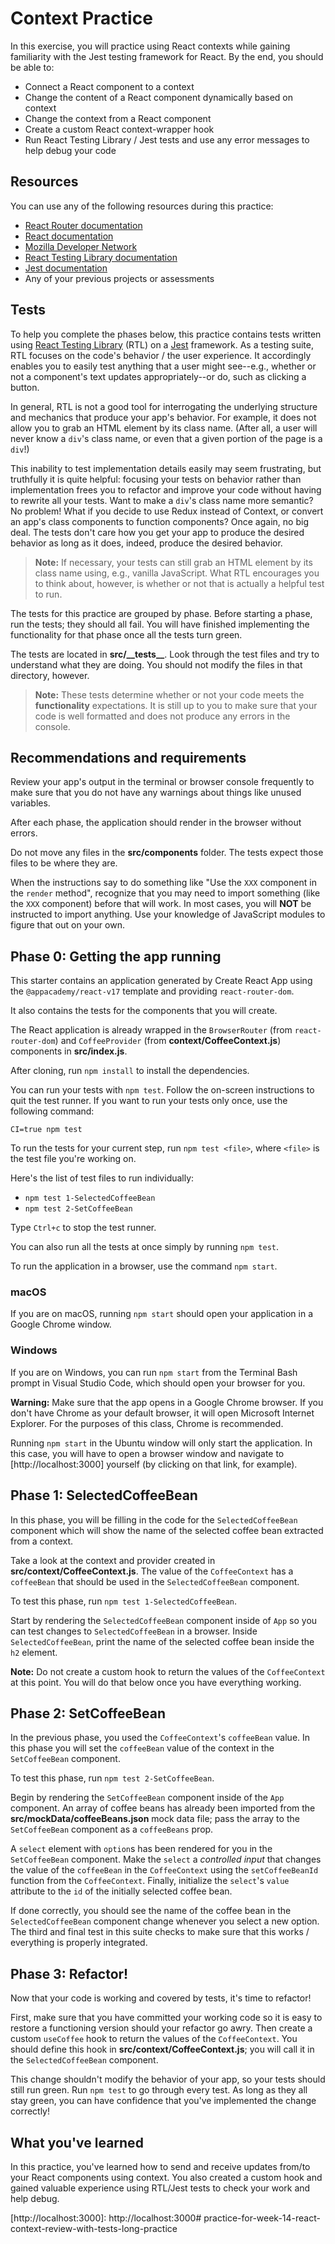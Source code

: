 # Context Practice

In this exercise, you will practice using React contexts while gaining
familiarity with the Jest testing framework for React. By the end, you should be
able to:

* Connect a React component to a context
* Change the content of a React component dynamically based on context
* Change the context from a React component
* Create a custom React context-wrapper hook
* Run React Testing Library / Jest tests and use any error messages to help
  debug your code

## Resources

You can use any of the following resources during this practice:

* [React Router documentation]
* [React documentation]
* [Mozilla Developer Network]
* [React Testing Library documentation][React Testing Library]
* [Jest documentation][Jest]
* Any of your previous projects or assessments

## Tests

To help you complete the phases below, this practice contains tests written
using [React Testing Library] (RTL) on a [Jest] framework. As a testing suite,
RTL focuses on the code's behavior / the user experience. It accordingly enables
you to easily test anything that a user might see--e.g., whether or not a
component's text updates appropriately--or do, such as clicking a button.

In general, RTL is not a good tool for interrogating the underlying structure
and mechanics that produce your app's behavior. For example, it does not allow
you to grab an HTML element by its class name. (After all, a user will never
know a `div`'s class name, or even that a given portion of the page is a `div`!)

This inability to test implementation details easily may seem frustrating, but
truthfully it is quite helpful: focusing your tests on behavior rather than
implementation frees you to refactor and improve your code without having to
rewrite all your tests. Want to make a `div`'s class name more semantic? No
problem! What if you decide to use Redux instead of Context, or convert an app's
class components to function components? Once again, no big deal. The tests
don't care how you get your app to produce the desired behavior as long as it
does, indeed, produce the desired behavior.

> **Note:** If necessary, your tests can still grab an HTML element by its class
> name using, e.g., vanilla JavaScript. What RTL encourages you to think about,
> however, is whether or not that is actually a helpful test to run.

The tests for this practice are grouped by phase. Before starting a phase, run
the tests; they should all fail. You will have finished implementing the
functionality for that phase once all the tests turn green.

The tests are located in __src/\_\_tests\_\___. Look through the test files and
try to understand what they are doing. You should not modify the files in that
directory, however.

> **Note:** These tests determine whether or not your code meets the
> **functionality** expectations. It is still up to you to make sure that your
> code is well formatted and does not produce any errors in the console.

## Recommendations and requirements

Review your app's output in the terminal or browser console frequently to make
sure that you do not have any warnings about things like unused variables.

After each phase, the application should render in the browser without errors.

Do not move any files in the __src/components__ folder. The tests expect those
files to be where they are.

When the instructions say to do something like "Use the `XXX` component in the
`render` method", recognize that you may need to import something (like the
`XXX` component) before that will work. In most cases, you will **NOT** be
instructed to import anything. Use your knowledge of JavaScript modules to
figure that out on your own.

## Phase 0: Getting the app running

This starter contains an application generated by Create React App using the
`@appacademy/react-v17` template and providing `react-router-dom`.

It also contains the tests for the components that you will create.

The React application is already wrapped in the `BrowserRouter` (from
`react-router-dom`) and `CoffeeProvider` (from __context/CoffeeContext.js__)
components in __src/index.js__.

After cloning, run `npm install` to install the dependencies.

You can run your tests with `npm test`. Follow the on-screen instructions to
quit the test runner. If you want to run your tests only once, use the following
command:

```plaintext
CI=true npm test
```

To run the tests for your current step, run `npm test <file>`, where `<file>`
is the test file you're working on.

Here's the list of test files to run individually:

* `npm test 1-SelectedCoffeeBean`
* `npm test 2-SetCoffeeBean`

Type `Ctrl+c` to stop the test runner.

You can also run all the tests at once simply by running `npm test`.

To run the application in a browser, use the command `npm start`.

### macOS

If you are on macOS, running `npm start` should open your application in a
Google Chrome window.

### Windows

If you are on Windows, you can run `npm start` from the Terminal Bash prompt in
Visual Studio Code, which should open your browser for you.

**Warning:** Make sure that the app opens in a Google Chrome browser. If you
don't have Chrome as your default browser, it will open Microsoft Internet
Explorer. For the purposes of this class, Chrome is recommended.

Running `npm start` in the Ubuntu window will only start the application. In
this case, you will have to open a browser window and navigate to
[http://localhost:3000] yourself (by clicking on that link, for example).

## Phase 1: SelectedCoffeeBean

In this phase, you will be filling in the code for the `SelectedCoffeeBean`
component which will show the name of the selected coffee bean extracted from
a context.

Take a look at the context and provider created in
__src/context/CoffeeContext.js__. The value of the `CoffeeContext` has a
`coffeeBean` that should be used in the `SelectedCoffeeBean` component.

To test this phase, run `npm test 1-SelectedCoffeeBean`.

Start by rendering the `SelectedCoffeeBean` component inside of `App` so you can
test changes to `SelectedCoffeeBean` in a browser. Inside `SelectedCoffeeBean`,
print the name of the selected coffee bean inside the `h2` element.

**Note:** Do not create a custom hook to return the values of the
`CoffeeContext` at this point. You will do that below once you have everything
working.

## Phase 2: SetCoffeeBean

In the previous phase, you used the `CoffeeContext`'s `coffeeBean` value. In
this phase you will set the `coffeeBean` value of the context in the
`SetCoffeeBean` component.

To test this phase, run `npm test 2-SetCoffeeBean`.

Begin by rendering the `SetCoffeeBean` component inside of the `App` component.
An array of coffee beans has already been imported from the
__src/mockData/coffeeBeans.json__ mock data file; pass the array to the
`SetCoffeeBean` component as a `coffeeBeans` prop.

A `select` element with `option`s has been rendered for you in the
`SetCoffeeBean` component. Make the `select` a _controlled input_ that changes
the value of the `coffeeBean` in the `CoffeeContext` using the `setCoffeeBeanId`
function from the `CoffeeContext`. Finally, initialize the `select`'s `value`
attribute to the `id` of the initially selected coffee bean.

If done correctly, you should see the name of the coffee bean in the
`SelectedCoffeeBean` component change whenever you select a new option. The
third and final test in this suite checks to make sure that this works /
everything is properly integrated.

## Phase 3: Refactor!

Now that your code is working and covered by tests, it's time to refactor!

First, make sure that you have committed your working code so it is easy to
restore a functioning version should your refactor go awry. Then create a custom
`useCoffee` hook to return the values of the `CoffeeContext`. You should define
this hook in __src/context/CoffeeContext.js__; you will call it in the
`SelectedCoffeeBean` component.

This change shouldn't modify the behavior of your app, so your tests should
still run green. Run `npm test` to go through every test. As long as they all
stay green, you can have confidence that you've implemented the change
correctly!

## What you've learned

In this practice, you've learned how to send and receive updates from/to your
React components using context. You also created a custom hook and gained
valuable experience using RTL/Jest tests to check your work and help debug.

[React Router documentation]: https://reacttraining.com/react-router/web
[React documentation]: https://reactjs.org/docs/getting-started.html
[Mozilla Developer Network]: https://developer.mozilla.org/en-US/docs/Web
[React Testing Library]: https://testing-library.com/docs/react-testing-library/intro/
[Jest]: https://jestjs.io/docs/getting-started
[http://localhost:3000]: http://localhost:3000# practice-for-week-14-react-context-review-with-tests-long-practice
